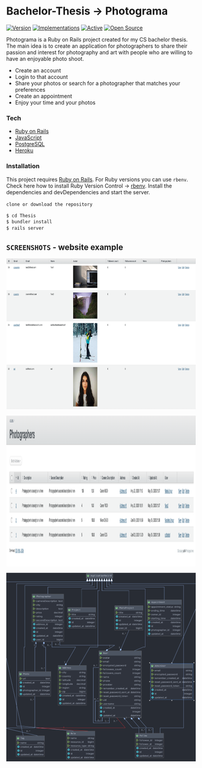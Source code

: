 # Bachelor-Thesis  ->  Photograma

[![Version](https://badge.fury.io/gh/tterb%2FHyde.svg)](https://badge.fury.io/gh/tterb%2FHyde) [![Implementations](https://img.shields.io/badge/%F0%9F%92%A1-implementations-8C8E93.svg?style=flat)](https://github.com/kentcdodds/all-contributors/blob/master/other/IMPLEMENTATIONS.md) [![Active](http://img.shields.io/badge/Status-Active-green.svg)](https://tterb.github.io)  [![Open Source](https://badges.frapsoft.com/os/v1/open-source.svg?v=103)](https://opensource.org/) 

Photograma is a Ruby on Rails project created for my CS bachelor thesis. The main idea is to create an application for photographers to share their passion and interest for photography and art with people who are willing to have an enjoyable photo shoot.

  - Create an account
  - Login to that account
  - Share your photos or search for a photographer that matches your preferences
  - Create an appointment
  - Enjoy your time and your photos
  
### Tech

* [Ruby on Rails](https://rubyonrails.org/) 
* [JavaScript](https://developer.mozilla.org/en-US/docs/Web/JavaScript)
* [PostgreSQL](https://www.postgresql.org)
* [Heroku](https://dashboard.heroku.com/)

### Installation

This project requires [Ruby on Rails](https://rubyonrails.org/). For Ruby versions you can use ```rbenv```.
Check here how to install Ruby Version Control ->  [rbenv](https://www.sitepoint.com/up-and-running-with-rbenv/).
Install the dependencies and devDependencies and start the server.

```clone or download the repository```
```sh
$ cd Thesis
$ bundler install
$ rails server
```

## `SCREENSHOTS` - website example
<p align="center">
  <img width="900" height="400" src="https://github.com/ungurnicoleta/RubyPhotograma/blob/master/public/ActiveAdminUsers.png">
</p>

<p align="center">
  <img width="900" height="400" src="https://github.com/ungurnicoleta/RubyPhotograma/blob/master/public/ActiveAdminPhotographers.png">
</p>

<p align="center">
  <img width="900" height="500" src="https://github.com/ungurnicoleta/RubyPhotograma/blob/master/public/Database2.png">
</p>


